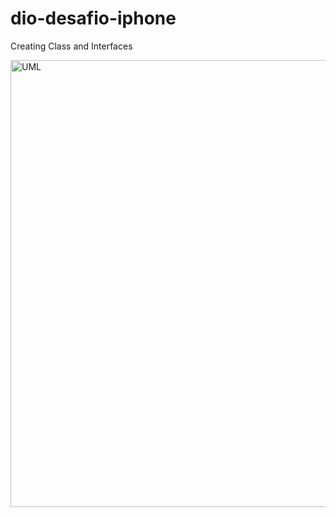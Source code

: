 # dio-desafio-iphone
Creating Class and Interfaces

<img width="715" alt="UML" src="https://github.com/benasdeveloper/dio-desafio-iphone/assets/8324616/c95d7f0a-a024-45d1-91d3-cc4128657815">
